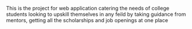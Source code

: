 This is the project for web application catering the needs of college students looking to upskill themselves in any feild by taking guidance from mentors, getting all the scholarships and job openings at one place
